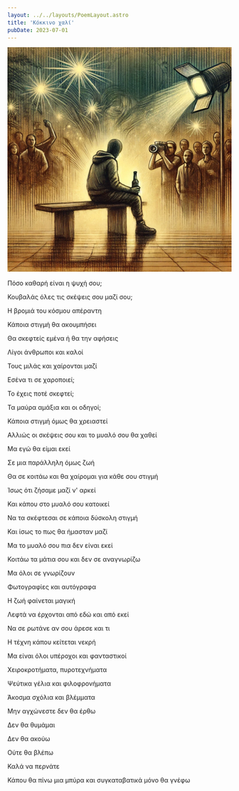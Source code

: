 ```yaml
---
layout: ../../layouts/PoemLayout.astro
title: 'Κόκκινο χαλί'
pubDate: 2023-07-01
---
```

![An image of a person sitting on a bench drinking a beer with celebrities in the background.](../../images/kokkino-xali.webp)

Πόσο καθαρή είναι η ψυχή σου;

Κουβαλάς όλες τις σκέψεις σου μαζί σου;

Η βρομιά του κόσμου απέραντη

Κάποια στιγμή θα ακουμπήσει

Θα σκεφτείς εμένα ή θα την αφήσεις

Λίγοι άνθρωποι και καλοί

Τους μιλάς και χαίρονται μαζί

Εσένα τι σε χαροποιεί;

Το έχεις ποτέ σκεφτεί;

Τα μαύρα αμάξια και οι οδηγοί;

Κάποια στιγμή όμως θα χρειαστεί

Aλλιώς οι σκέψεις σου και το μυαλό σου θα χαθεί

Μα εγώ θα είμαι εκεί

Σε μια παράλληλη όμως ζωή

Θα σε κοιτάω και θα χαίρομαι για κάθε σου στιγμή

Ίσως ότι ζήσαμε μαζί ν' αρκεί

Και κάπου στο μυαλό σου κατοικεί

Να τα σκέφτεσαι σε κάποια δύσκολη στιγμή

Και ίσως το πως θα ήμασταν μαζί

Μα το μυαλό σου πια δεν είναι εκεί

Κοιτάω τα μάτια σου και δεν σε αναγνωρίζω

Μα όλοι σε γνωρίζουν

Φωτογραφίες και αυτόγραφα

Η ζωή φαίνεται μαγική

Λεφτά να έρχονται από εδώ και από εκεί

Να σε ρωτάνε αν σου άρεσε και τι

Η τέχνη κάπου κείτεται νεκρή

Μα είναι όλοι υπέροχοι και φανταστικοί

Χειροκροτήματα, πυροτεχνήματα

Ψεύτικα γέλια και φιλοφρονήματα

Άκοσμα σχόλια και βλέμματα

Μην αγχώνεστε δεν θα έρθω

Δεν θα θυμάμαι

Δεν θα ακούω

Ούτε θα βλέπω

Καλά να περνάτε

Κάπου θα πίνω μια μπύρα και συγκαταβατικά μόνο θα γνέφω
